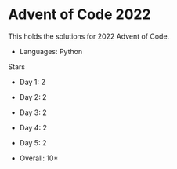 # Advent of Code 2022

This holds the solutions for 2022 Advent of Code.

- Languages: Python

Stars 
- Day 1:  2
- Day 2:  2
- Day 3:  2
- Day 4:  2
- Day 5:  2

- Overall: 10*